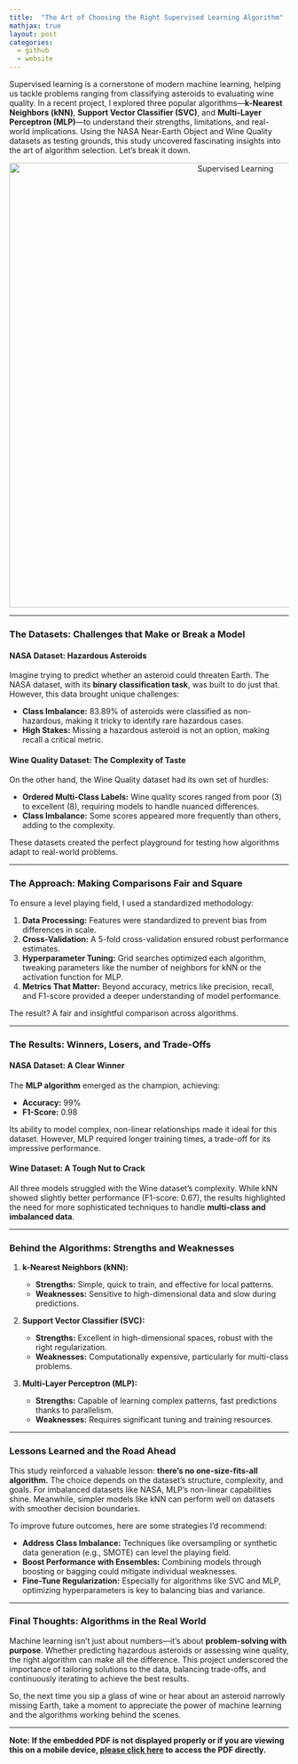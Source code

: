 ```yaml
---
title:  "The Art of Choosing the Right Supervised Learning Algorithm"
mathjax: true
layout: post
categories: 
  = github
  - website
---
```


Supervised learning is a cornerstone of modern machine learning, helping us tackle problems ranging from classifying asteroids to evaluating wine quality. In a recent project, I explored three popular algorithms—**k-Nearest Neighbors (kNN)**, **Support Vector Classifier (SVC)**, and **Multi-Layer Perceptron (MLP)**—to understand their strengths, limitations, and real-world implications. Using the NASA Near-Earth Object and Wine Quality datasets as testing grounds, this study uncovered fascinating insights into the art of algorithm selection. Let’s break it down.

<div style="text-align: center;">
  <img src="http://kodendaal.github.io/assets/supervised_learning.png" alt="Supervised Learning" style="width: 800px; height: auto;">
</div>

---

### The Datasets: Challenges that Make or Break a Model

#### NASA Dataset: Hazardous Asteroids
Imagine trying to predict whether an asteroid could threaten Earth. The NASA dataset, with its **binary classification task**, was built to do just that. However, this data brought unique challenges:
- **Class Imbalance:** 83.89% of asteroids were classified as non-hazardous, making it tricky to identify rare hazardous cases.
- **High Stakes:** Missing a hazardous asteroid is not an option, making recall a critical metric.

#### Wine Quality Dataset: The Complexity of Taste
On the other hand, the Wine Quality dataset had its own set of hurdles:
- **Ordered Multi-Class Labels:** Wine quality scores ranged from poor (3) to excellent (8), requiring models to handle nuanced differences.
- **Class Imbalance:** Some scores appeared more frequently than others, adding to the complexity.

These datasets created the perfect playground for testing how algorithms adapt to real-world problems.

---

### The Approach: Making Comparisons Fair and Square

To ensure a level playing field, I used a standardized methodology:
1. **Data Processing:** Features were standardized to prevent bias from differences in scale.
2. **Cross-Validation:** A 5-fold cross-validation ensured robust performance estimates.
3. **Hyperparameter Tuning:** Grid searches optimized each algorithm, tweaking parameters like the number of neighbors for kNN or the activation function for MLP.
4. **Metrics That Matter:** Beyond accuracy, metrics like precision, recall, and F1-score provided a deeper understanding of model performance.

The result? A fair and insightful comparison across algorithms.

---

### The Results: Winners, Losers, and Trade-Offs

#### NASA Dataset: A Clear Winner
The **MLP algorithm** emerged as the champion, achieving:
- **Accuracy:** 99%
- **F1-Score:** 0.98

Its ability to model complex, non-linear relationships made it ideal for this dataset. However, MLP required longer training times, a trade-off for its impressive performance.

#### Wine Dataset: A Tough Nut to Crack
All three models struggled with the Wine dataset’s complexity. While kNN showed slightly better performance (F1-score: 0.67), the results highlighted the need for more sophisticated techniques to handle **multi-class and imbalanced data**.

---

### Behind the Algorithms: Strengths and Weaknesses

1. **k-Nearest Neighbors (kNN):** 
   - **Strengths:** Simple, quick to train, and effective for local patterns.
   - **Weaknesses:** Sensitive to high-dimensional data and slow during predictions.

2. **Support Vector Classifier (SVC):**
   - **Strengths:** Excellent in high-dimensional spaces, robust with the right regularization.
   - **Weaknesses:** Computationally expensive, particularly for multi-class problems.

3. **Multi-Layer Perceptron (MLP):**
   - **Strengths:** Capable of learning complex patterns, fast predictions thanks to parallelism.
   - **Weaknesses:** Requires significant tuning and training resources.

---

### Lessons Learned and the Road Ahead

This study reinforced a valuable lesson: **there’s no one-size-fits-all algorithm.** The choice depends on the dataset’s structure, complexity, and goals. For imbalanced datasets like NASA, MLP’s non-linear capabilities shine. Meanwhile, simpler models like kNN can perform well on datasets with smoother decision boundaries.

To improve future outcomes, here are some strategies I’d recommend:
- **Address Class Imbalance:** Techniques like oversampling or synthetic data generation (e.g., SMOTE) can level the playing field.
- **Boost Performance with Ensembles:** Combining models through boosting or bagging could mitigate individual weaknesses.
- **Fine-Tune Regularization:** Especially for algorithms like SVC and MLP, optimizing hyperparameters is key to balancing bias and variance.

---

### Final Thoughts: Algorithms in the Real World

Machine learning isn’t just about numbers—it’s about **problem-solving with purpose**. Whether predicting hazardous asteroids or assessing wine quality, the right algorithm can make all the difference. This project underscored the importance of tailoring solutions to the data, balancing trade-offs, and continuously iterating to achieve the best results.

So, the next time you sip a glass of wine or hear about an asteroid narrowly missing Earth, take a moment to appreciate the power of machine learning and the algorithms working behind the scenes.

--- 

**Note: If the embedded PDF is not displayed properly or if you are viewing this on a mobile device, <a href="https://kodendaal.github.io/assets/supervised_learning.pdf" target="_blank">please click here</a> to access the PDF directly.**

<div id="adobe-dc-view" style="width: 100%;"></div>
<script src="https://acrobatservices.adobe.com/view-sdk/viewer.js"></script>
<script type="text/javascript">
	document.addEventListener("adobe_dc_view_sdk.ready", function(){ 
		var adobeDCView = new AdobeDC.View({clientId: "88fc5e85e52f40a8907929f42cf063cb", divId: "adobe-dc-view"});
		adobeDCView.previewFile({
			content:{location: {url: "https://kodendaal.github.io/assets/supervised_learning.pdf"}},
			metaData:{fileName: "supervised_learning.pdf"}
		}, {embedMode: "IN_LINE"});
	});
</script>
